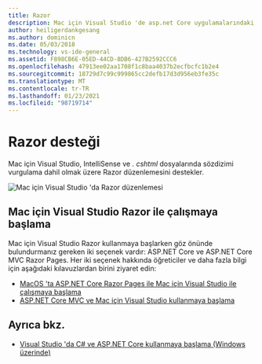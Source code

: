 ```yaml
---
title: Razor
description: Mac için Visual Studio 'de asp.net Core uygulamalarındaki Razor desteğiyle ilgili bilgiler
author: heiligerdankgesang
ms.author: dominicn
ms.date: 05/03/2018
ms.technology: vs-ide-general
ms.assetid: F898CB6E-05ED-44CD-8DB6-427B2592CCC6
ms.openlocfilehash: 47913ee02aa1708f1c8baa4037b2ecfbcfc1b2e4
ms.sourcegitcommit: 18729d7c99c999865cc2defb17d3d956eb3fe35c
ms.translationtype: MT
ms.contentlocale: tr-TR
ms.lasthandoff: 01/23/2021
ms.locfileid: "98719714"
---
```

# <a name="razor-support"></a>Razor desteği

Mac için Visual Studio, IntelliSense ve *. cshtml* dosyalarında sözdizimi vurgulama dahil olmak üzere Razor düzenlemesini destekler.

![Mac için Visual Studio 'da Razor düzenlemesi](media/razor-image1.png)

## <a name="getting-started-with-razor-in-visual-studio-for-mac"></a>Mac için Visual Studio Razor ile çalışmaya başlama

Mac için Visual Studio Razor kullanmaya başlarken göz önünde bulundurmanız gereken iki seçenek vardır: ASP.NET Core ve ASP.NET Core MVC Razor Pages. Her iki seçenek hakkında öğreticiler ve daha fazla bilgi için aşağıdaki kılavuzlardan birini ziyaret edin:

- [MacOS 'ta ASP.NET Core Razor Pages ile Mac için Visual Studio ile çalışmaya başlama](/aspnet/core/tutorials/razor-pages-mac/razor-pages-start?view=aspnetcore-2.1&preserve-view=true)
- [ASP.NET Core MVC ve Mac için Visual Studio kullanmaya başlama](/aspnet/core/tutorials/first-mvc-app-mac/start-mvc?view=aspnetcore-2.1&preserve-view=true)

## <a name="see-also"></a>Ayrıca bkz.

- [Visual Studio 'da C# ve ASP.NET Core kullanmaya başlama (Windows üzerinde)](/visualstudio/ide/tutorial-csharp-aspnet-core)
